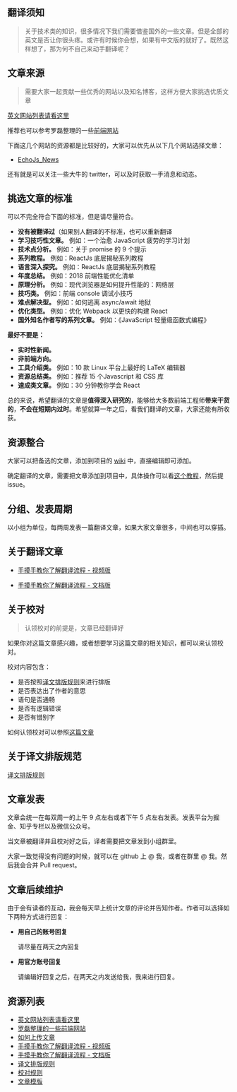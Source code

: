 ## 翻译须知

> 关于技术类的知识，很多情况下我们需要借鉴国外的一些文章。但是全部的英文是否让你很头疼。或许有时候你会想，如果有中文版的就好了。既然这样想了，那为何不自己来动手翻译呢？

## 文章来源
> 需要大家一起贡献一些优秀的网站以及知名博客，这样方便大家挑选优质文章

[英文网站列表请看这里](https://github.com/yued-fe/y-translation/blob/master/doc/websiteMap.md)

推荐也可以参考罗磊整理的一些[前端网站](https://github.com/foru17/front-end-collect)


下面这几个网站的资源都是比较好的，大家可以优先从以下几个网站选择文章：
- [EchoJs_News](http://www.echojs.com/)

还有就是可以关注一些大牛的 twitter，可以及时获取一手消息和动态。

## 挑选文章的标准

可以不完全符合下面的标准，但是请尽量符合。

- **没有被翻译过**（如果别人翻译的不标准，也可以重新翻译
- **学习技巧性文章。** 例如：一个治愈 JavaScript 疲劳的学习计划
- **技术点分析。** 例如：关于 promise 的 9 个提示
- **系列教程。** 例如：ReactJs 底层揭秘系列教程
- **语言深入探究。** 例如：ReactJs 底层揭秘系列教程
- **年度总结。** 例如：2018 前端性能优化清单
- **原理分析。** 例如：现代浏览器是如何提升性能的：网络层
- **技巧类。** 例如：前端 console 调试小技巧
- **难点解决型。** 例如：如何逃离 async/await 地狱
- **优化类型。** 例如：优化 Webpack 以更快的构建 React
- **国外知名作者写的系列文章。** 例如：《JavaScript 轻量级函数式编程》

**最好不要是：**
- **实时性新闻。**
- **非前端方向。**
- **工具介绍类。** 例如：10 款 Linux 平台上最好的 LaTeX 编辑器
- **资源总结类。** 例如：推荐 15 个Javascript 和  CSS 库
- **速成类文章。** 例如：30 分钟教你学会 React

总的来说，希望翻译的文章是**值得深入研究的**，能够给大多数前端工程师**带来干货的**，**不会在短期内过时**。希望就算一年之后，看我们翻译的文章，大家还能有所收获。

## 资源整合

大家可以把备选的文章，添加到项目的 [wiki](https://github.com/yued-fe/y-translation/wiki/资源池) 中，直接编辑即可添加。

确定翻译的文章，需要把文章添加到项目中，具体操作可以看[这个教程](https://github.com/yued-fe/y-translation/blob/master/doc/如何上传文章.md)，然后提 issue。

## 分组、发表周期

以小组为单位，每两周发表一篇翻译文章，如果大家文章很多，中间也可以穿插。

## 关于翻译文章
- [手摸手教你了解翻译流程 - 视频版](http://v.youku.com/v_show/id_XMzU1MDcxMTc4NA==.html?spm=a2h3j.8428770.3416059.1)

- [手摸手教你了解翻译流程  - 文档版](https://github.com/yued-fe/y-translation/blob/master/doc/翻译流程.md)

## 关于校对
> 认领校对的前提是，文章已经翻译好

如果你对这篇文章感兴趣，或者想要学习这篇文章的相关知识，都可以来认领校对。

校对内容包含：
- 是否按照[译文排版规则](https://github.com/xitu/gold-miner/wiki/译文排版规则指北)来进行排版
- 是否表达出了作者的意思
- 语句是否通畅
- 是否有逻辑错误
- 是否有错别字

如何认领校对可以参照[这篇文章](https://github.com/yued-fe/y-translation/blob/master/doc/翻译流程.md)

## 关于译文排版规范

[译文排版规则](https://github.com/xitu/gold-miner/wiki/译文排版规则指北)

## 文章发表

文章会统一在每双周一的上午 9 点左右或者下午 5 点左右发表。发表平台为掘金、知乎专栏以及微信公众号。

当文章被翻译并且校对好之后，译者需要把文章发到小组群里。

大家一致觉得没有问题的时候，就可以在 github 上 @ 我，或者在群里 @ 我。然后我会合并 Pull request。

## 文章后续维护
由于会有读者的互动，我会每天早上统计文章的评论并告知作者。作者可以选择如下两种方式进行回复：

- **用自己的账号回复**

  请尽量在两天之内回复

- **用官方账号回复**

  请编辑好回复之后，在两天之内发送给我，我来进行回复。

## 资源列表
- [英文网站列表请看这里](https://github.com/yued-fe/y-translation/blob/master/doc/websiteMap.md)
- [罗磊整理的一些前端网站](https://github.com/foru17/front-end-collect)
- [如何上传文章](https://github.com/yued-fe/y-translation/blob/master/doc/如何上传文章.md)
- [手摸手教你了解翻译流程 - 视频版](http://v.youku.com/v_show/id_XMzU1MDcxMTc4NA==.html?spm=a2h3j.8428770.3416059.1)
- [手摸手教你了解翻译流程  - 文档版](https://github.com/yued-fe/y-translation/blob/master/doc/翻译流程.md)
- [译文排版规则](https://github.com/xitu/gold-miner/wiki/译文排版规则指北)
- [校对规则](https://github.com/yued-fe/y-translation/blob/master/doc/校对规则.md)
- [文章模版](https://github.com/yued-fe/y-translation/blob/master/doc/文章模版.md)
